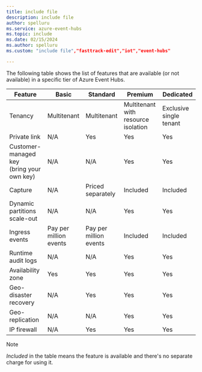 ```yaml
---
title: include file
description: include file
author: spelluru
ms.service: azure-event-hubs
ms.topic: include
ms.date: 02/15/2024
ms.author: spelluru
ms.custom: "include file","fasttrack-edit","iot","event-hubs"

---
```


The following table shows the list of features that are available (or not available) in a specific tier of Azure Event Hubs.

| Feature | Basic | Standard | Premium | Dedicated |
| ------- | ------| -------- | ------- | --------- |
| Tenancy | Multitenant | Multitenant | Multitenant with resource isolation | Exclusive single tenant |
| Private link | N/A | Yes | Yes | Yes |
| Customer-managed key <br/>(bring your own key) | N/A | N/A | Yes | Yes |
| Capture | N/A | Priced separately | Included | Included |
| Dynamic partitions scale-out | N/A | N/A | Yes | Yes |
| Ingress events | Pay per million events | Pay per million events | Included | Included |
| Runtime audit logs | N/A | N/A | Yes | Yes |
| Availability zone | Yes | Yes | Yes | Yes |
| Geo-disaster recovery | N/A | Yes | Yes | Yes |
| Geo-replication | N/A | N/A | Yes | Yes |
| IP firewall | N/A | Yes | Yes | Yes |

> [!NOTE]
> *Included* in the table means the feature is available and there's no separate charge for using it.







 
